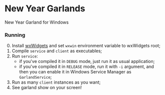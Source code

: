 # New Year Garlands
New Year Garland for Windows
### Running
0. Install [wxWidgets](https://www.wxwidgets.org/) and set `wxwin` environment variable to wxWidgets root;
1. Compile `service` and `client` as executables;
2. Run `service`:
    * if you've compiled it in `DEBUG` mode, just run it as usual application;
    * if you've compiled it in `RELEASE` mode, run it with `-i` argument, and then you can enable it in Windows Service Manager as `GarlandService`;
3. Run as many `client` instances as you want;
4. See garland show on your screen!
